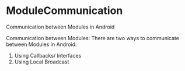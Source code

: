 # ModuleCommunication
Communication between Modules in Android


Communication between Modules:
There are two ways to communicate between Modules in Android:

1. Using Callbacks/ Interfaces
2. Using Local Broadcast
